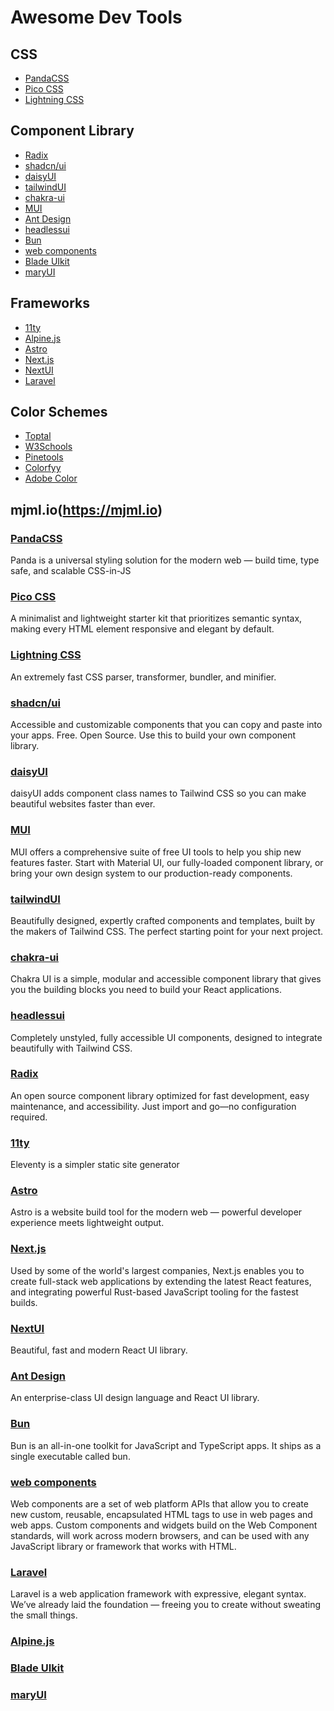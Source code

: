 # Awesome Dev Tools

## CSS

- [PandaCSS](#pandacss)
- [Pico CSS](#pico-css)
- [Lightning CSS](#lightning-css)

## Component Library

- [Radix](#radix)
- [shadcn/ui](#shadcnui)
- [daisyUI](#daisyui)
- [tailwindUI](#tailwindui)
- [chakra-ui](#chakra-ui)
- [MUI](#mui)
- [Ant Design](#ant-design)
- [headlessui](#headlessui)
- [Bun](#bun)
- [web components](#web-components)
- [Blade UIkit](#blade-uikit)
- [maryUI](#maryui)

## Frameworks

- [11ty](#11ty)
- [Alpine.js]("alpinejs")
- [Astro](#astro)
- [Next.js](#nextjs)
- [NextUI](#nextui)
- [Laravel](#laravel)

## Color Schemes

- [Toptal](https://www.toptal.com/designers/colourcode/monochrome-light-color-builder)
- [W3Schools](https://www.w3schools.com/colors/colors_schemes.asp)
- [Pinetools](https://pinetools.com/c-colors/)
- [Colorfyy](https://colorffy.com/color-scheme-generator)
- [Adobe Color](https://color.adobe.com/create/color-wheel)

## mjml.io(https://mjml.io)

### [PandaCSS](https://panda-css.com/)

Panda is a universal styling solution for the modern web —
build time, type safe, and scalable CSS-in-JS

### [Pico CSS](https://picocss.com/)

A minimalist and lightweight starter kit that prioritizes semantic syntax, making every HTML element responsive and elegant by default.

### [Lightning CSS](https://lightningcss.dev/)

An extremely fast CSS parser, transformer, bundler, and minifier.

### [shadcn/ui](https://ui.shadcn.com/)

Accessible and customizable components that you can copy and paste into your apps. Free. Open Source. Use this to build your own component library.

### [daisyUI](https://daisyui.com/)

daisyUI adds component class names to Tailwind CSS
so you can make beautiful websites faster than ever.

### [MUI](https://mui.com/)

MUI offers a comprehensive suite of free UI tools to help you ship new features faster. Start with Material UI, our fully-loaded component library, or bring your own design system to our production-ready components.

### [tailwindUI](https://tailwindui.com/)

Beautifully designed, expertly crafted components and templates, built by the makers of Tailwind CSS. The perfect starting point for your next project.

### [chakra-ui](https://chakra-ui.com/)

Chakra UI is a simple, modular and accessible component library that gives you the building blocks you need to build your React applications.

### [headlessui](https://headlessui.com/)

Completely unstyled, fully accessible UI components, designed to integrate beautifully with Tailwind CSS.

### [Radix](https://www.radix-ui.com/)

An open source component library optimized for fast development, easy maintenance, and accessibility. Just import and go—no configuration required.

### [11ty](https://www.11ty.dev/)

Eleventy is a simpler static site generator

### [Astro](https://astro.build/)

Astro is a website build tool for the modern web —
powerful developer experience meets lightweight output.

### [Next.js](https://nextjs.org/)

Used by some of the world's largest companies, Next.js enables you to create full-stack web applications by extending the latest React features, and integrating powerful Rust-based JavaScript tooling for the fastest builds.

### [NextUI](https://nextui.org/)

Beautiful, fast and modern React UI library.

### [Ant Design](https://ant.design/)

An enterprise-class UI design language and React UI library.

### [Bun](https://bun.sh/)

Bun is an all-in-one toolkit for JavaScript and TypeScript apps. It ships as a single executable called bun.

### [web components](https://www.webcomponents.org/)

Web components are a set of web platform APIs that allow you to create new custom, reusable, encapsulated HTML tags to use in web pages and web apps. Custom components and widgets build on the Web Component standards, will work across modern browsers, and can be used with any JavaScript library or framework that works with HTML.

### [Laravel](https://laravel.com/)

Laravel is a web application framework with expressive, elegant syntax. We’ve already laid the foundation — freeing you to create without sweating the small things.

### [Alpine.js](https://alpinejs.dev/)

### [Blade UIkit](https://blade-ui-kit.com/)

### [maryUI](https://mary-ui.com/)

